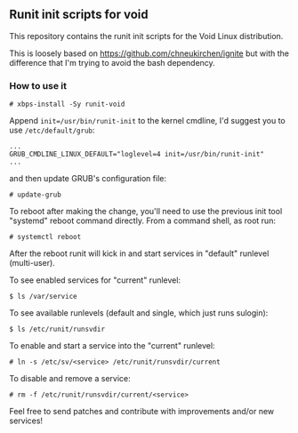## Runit init scripts for void

This repository contains the runit init scripts for the Void Linux distribution.

This is loosely based on https://github.com/chneukirchen/ignite but with the
difference that I'm trying to avoid the bash dependency.

### How to use it

    # xbps-install -Sy runit-void
    
Append `init=/usr/bin/runit-init` to the kernel cmdline, I'd suggest you to use `/etc/default/grub`:

    ...
    GRUB_CMDLINE_LINUX_DEFAULT="loglevel=4 init=/usr/bin/runit-init"
    ...
    
and then update GRUB's configuration file:

    # update-grub

To reboot after making the change, you'll need to use the previous init tool "systemd" 
reboot command directly.  From a command shell, as root run:

    # systemctl reboot

After the reboot runit will kick in and start services in "default" runlevel (multi-user).

To see enabled services for "current" runlevel:

    $ ls /var/service

To see available runlevels (default and single, which just runs sulogin):

    $ ls /etc/runit/runsvdir

To enable and start a service into the "current" runlevel:

    # ln -s /etc/sv/<service> /etc/runit/runsvdir/current

To disable and remove a service:

    # rm -f /etc/runit/runsvdir/current/<service>

Feel free to send patches and contribute with improvements and/or new services!
